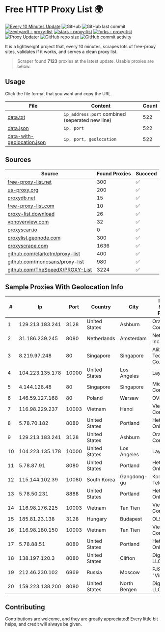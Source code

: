 
# Free HTTP Proxy List 🌍

[![Every 10 Minutes Update](https://github.com/mertguvencli/http-proxy-list/actions/workflows/main.yml/badge.svg?branch=main)](https://github.com/mertguvencli/http-proxy-list/actions/workflows/main.yml)
![GitHub](https://img.shields.io/github/license/mertguvencli/http-proxy-list)
![GitHub last commit](https://img.shields.io/github/last-commit/mertguvencli/http-proxy-list)
[![zevtyardt - proxy-list](https://img.shields.io/static/v1?label=zevtyardt&message=proxy-list&color=blue&logo=github)](https://github.com/zevtyardt/proxy-list "Go to GitHub repo")
[![stars - proxy-list](https://img.shields.io/github/stars/zevtyardt/proxy-list?style=social)](https://github.com/zevtyardt/proxy-list)
[![forks - proxy-list](https://img.shields.io/github/forks/zevtyardt/proxy-list?style=social)](https://github.com/zevtyardt/proxy-list)
[![Proxy Updater](https://github.com/zevtyardt/proxy-list/workflows/Proxy%20Updater/badge.svg)](https://github.com/zevtyardt/proxy-list/actions?query=workflow:"Proxy+Updater")
![GitHub repo size](https://img.shields.io/github/repo-size/zevtyardt/proxy-list)
[![GitHub commit activity](https://img.shields.io/github/commit-activity/m/zevtyardt/proxy-list?logo=commits)](https://github.com/zevtyardt/proxy-list/commits/main)

It is a lightweight project that, every 10 minutes, scrapes lots of free-proxy sites, validates if it works, and serves a clean proxy list.

> Scraper found **7123** proxies at the latest update. Usable proxies are below.

## Usage

Click the file format that you want and copy the URL.

|File|Content|Count|
|----|-------|-----|
|[data.txt](https://raw.githubusercontent.com/mertguvencli/http-proxy-list/main/proxy-list/data.txt)|`ip_address:port` combined (seperated new line)|522|
|[data.json](https://raw.githubusercontent.com/mertguvencli/http-proxy-list/main/proxy-list/data.json)|`ip, port`|522|
|[data-with-geolocation.json](https://raw.githubusercontent.com/mertguvencli/http-proxy-list/main/proxy-list/data-with-geolocation.json)|`ip, port, geolocation`|522|

## Sources

|Source|Found Proxies|Succeed|
|------|-------------|-------|
|[free-proxy-list.net](https://free-proxy-list.net)|300|✅|
|[us-proxy.org](https://www.us-proxy.org)|200|✅|
|[proxydb.net](http://proxydb.net)|15|✅|
|[free-proxy-list.com](https://free-proxy-list.com/?page=&port=&type%5B%5D=http&type%5B%5D=https&up_time=0&search=Search)|10|✅|
|[proxy-list.download](https://www.proxy-list.download/HTTP)|26|✅|
|[vpnoverview.com](https://vpnoverview.com/privacy/anonymous-browsing/free-proxy-servers)|32|✅|
|[proxyscan.io](https://www.proxyscan.io)|0|✅|
|[proxylist.geonode.com](https://proxylist.geonode.com/api/proxy-list?limit=300&page=1&sort_by=lastChecked&sort_type=desc&protocols=http,https)|300|✅|
|[proxyscrape.com](https://api.proxyscrape.com/v2/?request=displayproxies&protocol=http&timeout=10000&country=all&ssl=all&anonymity=all)|1636|✅|
|[github.com/clarketm/proxy-list](https://raw.githubusercontent.com/clarketm/proxy-list/master/proxy-list-raw.txt)|400|✅|
|[github.com/monosans/proxy-list](https://raw.githubusercontent.com/monosans/proxy-list/main/proxies/http.txt)|980|✅|
|[github.com/TheSpeedX/PROXY-List](https://raw.githubusercontent.com/TheSpeedX/PROXY-List/master/http.txt)|3224|✅|


## Sample Proxies With Geolocation Info

|#|Ip|Port|Country|City|Internet Service Provider|
|-|--|----|-------|----|-------------------------|
|1|129.213.183.241|3128|United States|Ashburn|Oracle Corporation|
|2|31.186.239.245|8080|Netherlands|Amsterdam|NetSkope Inc|
|3|8.219.97.248|80|Singapore|Singapore|Alibaba (US) Technology Co., Ltd.|
|4|104.223.135.178|10000|United States|Los Angeles|LayerHost|
|5|4.144.128.48|80|Singapore|Singapore|Microsoft Corporation|
|6|146.59.127.168|80|Poland|Warsaw|OVH SAS|
|7|116.98.229.237|10003|Vietnam|Hanoi|Viettel Corporation|
|8|5.78.70.182|8080|United States|Portland|Hetzner Online GmbH|
|9|129.213.183.241|3128|United States|Ashburn|Oracle Corporation|
|10|104.223.135.178|10000|United States|Los Angeles|LayerHost|
|11|5.78.87.91|8080|United States|Portland|Hetzner Online GmbH|
|12|115.144.102.39|10080|South Korea|Gangdong-gu|Korea Telecom|
|13|5.78.50.231|8888|United States|Portland|Hetzner Online GmbH|
|14|116.98.176.225|10003|Vietnam|Tan Tien|Viettel Corporation|
|15|185.81.23.138|3128|Hungary|Budapest|OLS STATIC|
|16|116.98.180.150|10003|Vietnam|Tan Tien|Viettel Corporation|
|17|5.78.88.51|8080|United States|Portland|Hetzner Online GmbH|
|18|138.197.120.3|8080|United States|Clifton|DigitalOcean, LLC|
|19|212.46.230.102|6969|Russia|Moscow|PJSC "Vimpelcom"|
|20|159.223.138.200|8080|United States|North Bergen|DigitalOcean, LLC|



## Contributing

Contributions are welcome, and they are greatly appreciated! Every
little bit helps, and credit will always be given.

